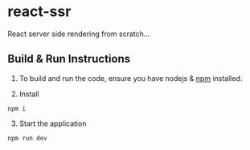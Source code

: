 # react-ssr
React server side rendering from scratch...

## Build & Run Instructions

1. To build and run the code, ensure you have nodejs & [npm](https://www.npmjs.com) installed.

2. Install
```
npm i
```

3. Start the application
```
npm run dev
```
